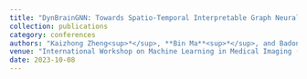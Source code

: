 ```yaml
---
title: "DynBrainGNN: Towards Spatio-Temporal Interpretable Graph Neural Network based on Dynamic Brain Connectome for Psychiatric Diagnosis"
collection: publications
category: conferences
authors: "Kaizhong Zheng<sup>*</sup>, **Bin Ma**<sup>*</sup>, and Badong Chen"
venue: "International Workshop on Machine Learning in Medical Imaging (**MICCAI workshop**)"
date: 2023-10-08
---
```

